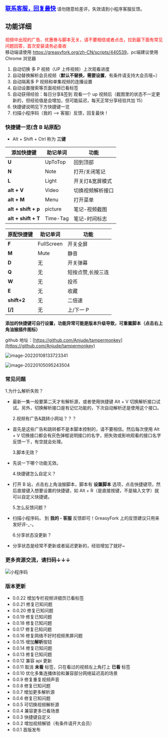 
<a href="https://mmbiz.qpic.cn/mmbiz_jpg/A9f425z0mvAxjZtQCEAkPgVicTUNicJMgyZZl88AibR57hgLfNgMWYnWSibhKRMNiaTTWxt6QdwYsH7YJU5ndhUqn0w/640?wx_fmt=jpeg" target="_blanck" style="font-size: 18px; color: blue;font-weight: bold;">联系客服，回复最快</a>
请勿随意给差评，失效请到小程序客服反馈。

## 功能详细
<span style="color: red;">视频中出现的广告、优惠券与脚本无关，请不要相信或者点击，拉到最下面有常见问题回答，首次安装请务必查收</span>
<br />
移动端请使用 <a href="https://greasyfork.org/zh-CN/scripts/440539" target="_blanck">https://greasyfork.org/zh-CN/scripts/440539</a>，pc端建议使用 Chrome 浏览器

1. 自动切换 多 P 视频（UP 上传视频）上次观看进度
2. 自动替换解析会员视频（**默认不替换，需要设置**，有条件请支持大会员哦~）
3. 自动隔离多 P 视频和单集视频的连播设置
4. 自动设置搜索等页面视频已看标签
5. 自动获得经验：每日分享&签到 观看一个 up 视频后（截图里的状态不一定更新的，但经验值是会增加，但可能延迟，每天正常分享经验共加 15）
6. 快捷键说明见下方快捷键一览
7. 扫描小程序码（我的 --> 客服）反馈，回复最快！

### 快捷键一览(含 B 站原配)

- Alt + Shift + Ctrl 称为 **三键**

| **添加快捷键**      | **助记单词** | **功能**         |
| ------------------- | ------------ | ---------------- |
| **U**               | UpToTop      | 回到顶部         |
| **N**               | Note         | 打开/关闭笔记    |
| **L**               | Light        | 开关灯&宽屏模式  |
| **alt + V**         | Video        | 切换视频解析接口 |
| **alt + M**         | Menu         | 打开菜单         |
| **alt + shift + p** | picture      | 笔记-视频截图    |
| **alt + shift + T** | Time-Tag     | 笔记-时间标志    |

| **原配快捷键** | **助记单词** | **功能**          |
| -------------- | ------------ | ----------------- |
| **F**          | FullScreen   | 开关全屏          |
| **M**          | Mute         | 静音              |
| **D**          | 无           | 开关弹幕          |
| **Q**          | 无           | 短按点赞,长按三连 |
| **W**          | 无           | 投币              |
| **E**          | 无           | 收藏              |
| **shift+2**    | 无           | 二倍速            |
| **[/]**        | 无           | 上/下一 P         |

**添加的快捷键可自行设置，功能异常可能是版本升级导致，可重置脚本（点击右上角油猴插件图标）**

github 地址：[https://github.com/Anjude/tampermonkey](https://github.com/Anjude/tampermonkey)

![image-20220108133723341](https://cdn.jsdelivr.net/gh/Anjude/pubsrc@img/20220108133729.png)

![image-20220105095243504](https://cdn.jsdelivr.net/gh/Anjude/pubsrc@img/20220105095249.png)

### 常见问题

1.为什么解析失败？

- 最新一集一般要第二天才有解析源，或者使用快捷键 Alt + V 切换解析接口试试。另外，切换解析接口是有记忆功能的，下次自动解析还是使用这个接口。

  2.视频有广告&跳转小网站？？？

- 首先是这些广告和跳转都不是本脚本控制的，请不要相信。然后每次使用 Alt + V 切换接口都会有灰色弹框说明接口的名字，把失效或影响观看的接口名字反馈一下，有空就会处理。

  3.脚本无效？

- 先说一下哪个功能无效。

  4.快捷键怎么自定义？

- 打开 B 站，点击右上角油猴脚本，脚本有 **设置脚本** 选项，点击快捷键项，然后直接键入想要设置的快捷键，如 Alt + R（是直接按键，不是输入文字）就可以自定义快捷键。

  5.怎么反馈问题？

- 扫描小程序码， 到 **我的 - 客服** 反馈即可！GreasyFork 上的反馈建议只用来发好评-_-。

  6.分享状态没更新？

- 分享状态是经常不更新或者延迟更新的，经验增加了就好~

### **更多资源交流，请扫码↓↓↓**

![小程序码](https://mmbiz.qpic.cn/mmbiz_jpg/A9f425z0mvAxjZtQCEAkPgVicTUNicJMgyZZl88AibR57hgLfNgMWYnWSibhKRMNiaTTWxt6QdwYsH7YJU5ndhUqn0w/640?wx_fmt=jpeg)


### 版本更新

- 0.0.22 增加专栏视频详细页已看标签
- 0.0.21 修复已知问题
- 0.0.20 修复已知问题
- 0.0.19 修复已知问题
- 0.0.18 修复已知问题
- 0.0.17 修复已知问题
- 0.0.16 修复网络不好时视频黑屏问题
- 0.0.15 增加**解析**按钮
- 0.0.14 修复已知问题
- 0.0.13 修复已知问题
- 0.0.12 兼容 api 更新
- 0.0.11 取消 **未看** 标签，只在看过的视频左上角打上 **已看** 标签
- 0.0.10 优化多集连播体验和兼容部分网络延迟高的场景
- 0.0.9 修复重复视频声音
- 0.0.8 修复已知问题
- 0.0.7 增加更多解析源
- 0.0.6 修复已知问题
- 0.0.5 可切换视频解析源
- 0.0.4 兼容更多已看场景
- 0.0.3 快捷键自定义
- 0.0.2 增加视频解锁（有条件请开大会员）
- 0.0.1 首版发布

